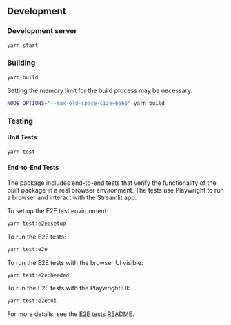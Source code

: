 ## Development

### Development server

```bash
yarn start
```

### Building

```bash
yarn build
```

Setting the memory limit for the build process may be necessary.

```bash
NODE_OPTIONS="--max-old-space-size=6566" yarn build
```

### Testing

#### Unit Tests

```bash
yarn test
```

#### End-to-End Tests

The package includes end-to-end tests that verify the functionality of the built package in a real browser environment. The tests use Playwright to run a browser and interact with the Streamlit app.

To set up the E2E test environment:

```bash
yarn test:e2e:setup
```

To run the E2E tests:

```bash
yarn test:e2e
```

To run the E2E tests with the browser UI visible:

```bash
yarn test:e2e:headed
```

To run the E2E tests with the Playwright UI:

```bash
yarn test:e2e:ui
```

For more details, see the [E2E tests README](./e2e-tests/README.md).
